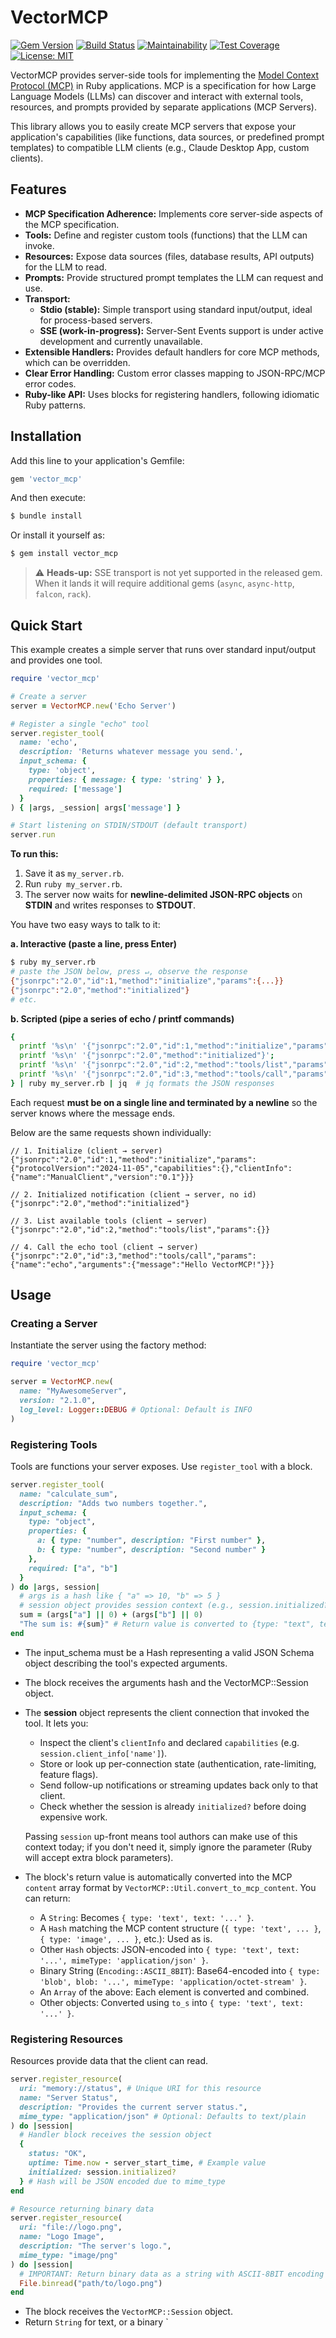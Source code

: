 # VectorMCP

<!-- Badges (Add URLs later) -->
[![Gem Version](https://badge.fury.io/rb/vector_mcp.svg)](https://badge.fury.io/rb/vector_mcp)
[![Build Status](https://github.com/sergiobayona/VectorMCP/actions/workflows/ruby.yml/badge.svg?branch=main)](https://github.com/sergiobayona/vector_mcp/actions/workflows/ruby.yml)
[![Maintainability](https://api.codeclimate.com/v1/badges/YOUR_BADGE_ID/maintainability)](https://codeclimate.com/github/sergiobayona/vector_mcp/maintainability)
[![Test Coverage](https://api.codeclimate.com/v1/badges/YOUR_BADGE_ID/test_coverage)](https://codeclimate.com/github/sergiobayona/vector_mcp/test_coverage)
[![License: MIT](https://img.shields.io/badge/License-MIT-yellow.svg)](https://opensource.org/licenses/MIT)

VectorMCP provides server-side tools for implementing the [Model Context Protocol (MCP)](https://modelcontext.dev/) in Ruby applications. MCP is a specification for how Large Language Models (LLMs) can discover and interact with external tools, resources, and prompts provided by separate applications (MCP Servers).

This library allows you to easily create MCP servers that expose your application's capabilities (like functions, data sources, or predefined prompt templates) to compatible LLM clients (e.g., Claude Desktop App, custom clients).

## Features

*   **MCP Specification Adherence:** Implements core server-side aspects of the MCP specification.
*   **Tools:** Define and register custom tools (functions) that the LLM can invoke.
*   **Resources:** Expose data sources (files, database results, API outputs) for the LLM to read.
*   **Prompts:** Provide structured prompt templates the LLM can request and use.
*   **Transport:**
    *   **Stdio (stable):** Simple transport using standard input/output, ideal for process-based servers.
    *   **SSE (work-in-progress):** Server-Sent Events support is under active development and currently unavailable.
*   **Extensible Handlers:** Provides default handlers for core MCP methods, which can be overridden.
*   **Clear Error Handling:** Custom error classes mapping to JSON-RPC/MCP error codes.
*   **Ruby-like API:** Uses blocks for registering handlers, following idiomatic Ruby patterns.

## Installation

Add this line to your application's Gemfile:

```ruby
gem 'vector_mcp'
```

And then execute:

```bash
$ bundle install
```

Or install it yourself as:

```bash
$ gem install vector_mcp
```

> ⚠️  **Heads-up:** SSE transport is not yet supported in the released gem. When it lands it will require additional gems (`async`, `async-http`, `falcon`, `rack`).

## Quick Start

This example creates a simple server that runs over standard input/output and provides one tool.

```ruby
require 'vector_mcp'

# Create a server
server = VectorMCP.new('Echo Server')

# Register a single "echo" tool
server.register_tool(
  name: 'echo',
  description: 'Returns whatever message you send.',
  input_schema: {
    type: 'object',
    properties: { message: { type: 'string' } },
    required: ['message']
  }
) { |args, _session| args['message'] }

# Start listening on STDIN/STDOUT (default transport)
server.run
```

**To run this:**

1.  Save it as `my_server.rb`.
2.  Run `ruby my_server.rb`.
3.  The server now waits for **newline-delimited JSON-RPC objects** on **STDIN** and writes responses to **STDOUT**.

   You have two easy ways to talk to it:

   **a. Interactive (paste a line, press Enter)**

   ```bash
   $ ruby my_server.rb
   # paste the JSON below, press ↵, observe the response
   {"jsonrpc":"2.0","id":1,"method":"initialize","params":{...}}
   {"jsonrpc":"2.0","method":"initialized"}
   # etc.
   ```

   **b. Scripted (pipe a series of echo / printf commands)**

   ```bash
   { 
     printf '%s\n' '{"jsonrpc":"2.0","id":1,"method":"initialize","params":{"protocolVersion":"2024-11-05","capabilities":{},"clientInfo":{"name":"CLI","version":"0.1"}}}';
     printf '%s\n' '{"jsonrpc":"2.0","method":"initialized"}';
     printf '%s\n' '{"jsonrpc":"2.0","id":2,"method":"tools/list","params":{}}';
     printf '%s\n' '{"jsonrpc":"2.0","id":3,"method":"tools/call","params":{"name":"echo","arguments":{"message":"Hello VectorMCP!"}}}';
   } | ruby my_server.rb | jq  # jq formats the JSON responses
   ```

   Each request **must be on a single line and terminated by a newline** so the server knows where the message ends.

   Below are the same requests shown individually:

```jsonc
// 1. Initialize (client → server)
{"jsonrpc":"2.0","id":1,"method":"initialize","params":{"protocolVersion":"2024-11-05","capabilities":{},"clientInfo":{"name":"ManualClient","version":"0.1"}}}

// 2. Initialized notification (client → server, no id)
{"jsonrpc":"2.0","method":"initialized"}

// 3. List available tools (client → server)
{"jsonrpc":"2.0","id":2,"method":"tools/list","params":{}}

// 4. Call the echo tool (client → server)
{"jsonrpc":"2.0","id":3,"method":"tools/call","params":{"name":"echo","arguments":{"message":"Hello VectorMCP!"}}}
```

## Usage

### Creating a Server

Instantiate the server using the factory method:

```ruby
require 'vector_mcp'

server = VectorMCP.new(
  name: "MyAwesomeServer",
  version: "2.1.0",
  log_level: Logger::DEBUG # Optional: Default is INFO
)
```

### Registering Tools

Tools are functions your server exposes. Use `register_tool` with a block.

```ruby
server.register_tool(
  name: "calculate_sum",
  description: "Adds two numbers together.",
  input_schema: {
    type: "object",
    properties: {
      a: { type: "number", description: "First number" },
      b: { type: "number", description: "Second number" }
    },
    required: ["a", "b"]
  }
) do |args, session|
  # args is a hash like { "a" => 10, "b" => 5 }
  # session object provides session context (e.g., session.initialized?)
  sum = (args["a"] || 0) + (args["b"] || 0)
  "The sum is: #{sum}" # Return value is converted to {type: "text", text: ...}
end
```

*   The input_schema must be a Hash representing a valid JSON Schema object describing the tool's expected arguments.
*   The block receives the arguments hash and the VectorMCP::Session object.
*   The **session** object represents the client connection that invoked the tool. It lets you:
    * Inspect the client's `clientInfo` and declared `capabilities` (e.g. `session.client_info['name']`).
    * Store or look up per-connection state (authentication, rate-limiting, feature flags).
    * Send follow-up notifications or streaming updates back only to that client.
    * Check whether the session is already `initialized?` before doing expensive work.

    Passing `session` up-front means tool authors can make use of this context today; if you don't need it, simply ignore the parameter (Ruby will accept extra block parameters).
*   The block's return value is automatically converted into the MCP `content` array format by `VectorMCP::Util.convert_to_mcp_content`. You can return:
    *   A `String`: Becomes `{ type: 'text', text: '...' }`.
    *   A `Hash` matching the MCP content structure (`{ type: 'text', ... }`, `{ type: 'image', ... }`, etc.): Used as is.
    *   Other `Hash` objects: JSON-encoded into `{ type: 'text', text: '...', mimeType: 'application/json' }`.
    *   Binary String (`Encoding::ASCII_8BIT`): Base64-encoded into `{ type: 'blob', blob: '...', mimeType: 'application/octet-stream' }`.
    *   An `Array` of the above: Each element is converted and combined.
    *   Other objects: Converted using `to_s` into `{ type: 'text', text: '...' }`.

### Registering Resources

Resources provide data that the client can read.

```ruby
server.register_resource(
  uri: "memory://status", # Unique URI for this resource
  name: "Server Status",
  description: "Provides the current server status.",
  mime_type: "application/json" # Optional: Defaults to text/plain
) do |session|
  # Handler block receives the session object
  {
    status: "OK",
    uptime: Time.now - server_start_time, # Example value
    initialized: session.initialized?
  } # Hash will be JSON encoded due to mime_type
end

# Resource returning binary data
server.register_resource(
  uri: "file://logo.png",
  name: "Logo Image",
  description: "The server's logo.",
  mime_type: "image/png"
) do |session|
  # IMPORTANT: Return binary data as a string with ASCII-8BIT encoding
  File.binread("path/to/logo.png")
end
```

*   The block receives the `VectorMCP::Session` object.
*   Return `String` for text, or a binary `